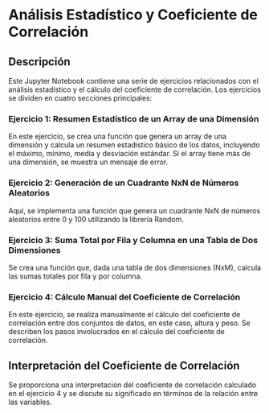 # Análisis Estadístico y Coeficiente de Correlación

## Descripción

Este Jupyter Notebook contiene una serie de ejercicios relacionados con el análisis estadístico y el cálculo del coeficiente de correlación. Los ejercicios se dividen en cuatro secciones principales:

### Ejercicio 1: Resumen Estadístico de un Array de una Dimensión

En este ejercicio, se crea una función que genera un array de una dimensión y calcula un resumen estadístico básico de los datos, incluyendo el máximo, mínimo, media y desviación estándar. Si el array tiene más de una dimensión, se muestra un mensaje de error.

### Ejercicio 2: Generación de un Cuadrante NxN de Números Aleatorios

Aquí, se implementa una función que genera un cuadrante NxN de números aleatorios entre 0 y 100 utilizando la librería Random.

### Ejercicio 3: Suma Total por Fila y Columna en una Tabla de Dos Dimensiones

Se crea una función que, dada una tabla de dos dimensiones (NxM), calcula las sumas totales por fila y por columna.

### Ejercicio 4: Cálculo Manual del Coeficiente de Correlación

En este ejercicio, se realiza manualmente el cálculo del coeficiente de correlación entre dos conjuntos de datos, en este caso, altura y peso. Se describen los pasos involucrados en el cálculo del coeficiente de correlación.

## Interpretación del Coeficiente de Correlación

Se proporciona una interpretación del coeficiente de correlación calculado en el ejercicio 4 y se discute su significado en términos de la relación entre las variables.
